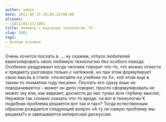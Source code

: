 ```yaml
---
author: admin
date: 2011-05-17 20:05:32+00:00
aliases:
- /2011/05/17/1081
title: Начните с изучения технологии "X"
slug: 1081
tags:
- Всякая всячина
---
```


Очень хочется послать в …, ну скажем, отпуск любителей евангилировать свою любимую технологию без особого повода. Особенно раздражает когда человек говорит что-то, что можно отнести к предмету разговора только с натяжкой, но при этом формулирует свою мысль в стиле: «почитайте-ка учебник по X», «об этом еще в таком-то лохматом году писали». Послать его сразу язык не поворачивается – может он дело говорит, просто сформулировать не может (ну или, как вариант, доснести до нас тупых всю глубину мысли). Неужели так сложно сказать что-то вроде: «а вот в технологии X подобная проблема решается вот так и так»? Тогда естественным образом рождается следующий вопрос «А ту ли самую проблему мы решаем?» и завязывается интересная дискуссия.
